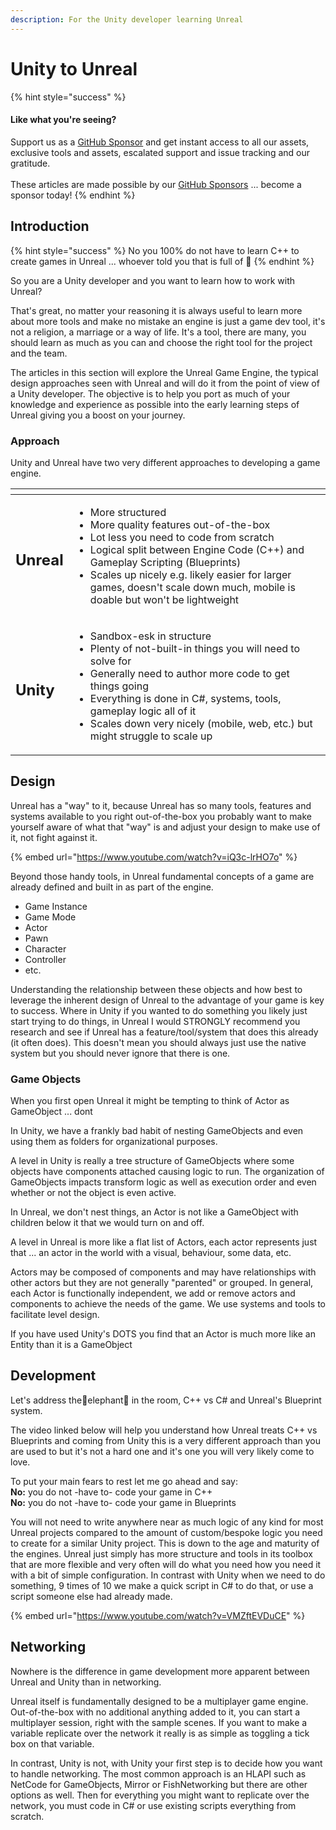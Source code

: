 ```yaml
---
description: For the Unity developer learning Unreal
---
```


# Unity to Unreal

{% hint style="success" %}
#### Like what you're seeing?

Support us as a [GitHub Sponsor](../../../become-a-sponsor/) and get instant access to all our assets, exclusive tools and assets, escalated support and issue tracking and our gratitude.\
\
These articles are made possible by our [GitHub Sponsors](../../../become-a-sponsor/) ... become a sponsor today!
{% endhint %}

## Introduction

{% hint style="success" %}
No you 100% do not have to learn C++ to create games in Unreal ... whoever told you that is full of 💩
{% endhint %}

So you are a Unity developer and you want to learn how to work with Unreal?

That's great, no matter your reasoning it is always useful to learn more about more tools and make no mistake an engine is just a game dev tool, it's not a religion, a marriage or a way of life. It's a tool, there are many, you should learn as much as you can and choose the right tool for the project and the team.

The articles in this section will explore the Unreal Game Engine, the typical design approaches seen with Unreal and will do it from the point of view of a Unity developer. The objective is to help you port as much of your knowledge and experience as possible into the early learning steps of Unreal giving you a boost on your journey.

### Approach

Unity and Unreal have two very different approaches to developing a game engine.&#x20;

<table data-card-size="large" data-view="cards"><thead><tr><th></th><th></th></tr></thead><tbody><tr><td><h2>Unreal</h2></td><td><ul><li>More structured</li><li>More quality features out-of-the-box</li><li>Lot less you need to code from scratch</li><li>Logical split between Engine Code (C++) and Gameplay Scripting (Blueprints)</li><li>Scales up nicely e.g. likely easier for larger games, doesn't scale down much, mobile is doable but won't be lightweight</li></ul></td></tr><tr><td><h2>Unity</h2></td><td><ul><li>Sandbox-esk in structure</li><li>Plenty of not-built-in things you will need to solve for</li><li>Generally need to author more code to get things going</li><li>Everything is done in C#, systems, tools, gameplay logic all of it</li><li>Scales down very nicely (mobile, web, etc.) but might struggle to scale up</li></ul></td></tr></tbody></table>

## Design

Unreal has a "way" to it, because Unreal has so many tools, features and systems available to you right out-of-the-box you probably want to make yourself aware of what that "way" is and adjust your design to make use of it, not fight against it.

{% embed url="https://www.youtube.com/watch?v=iQ3c-lrHO7o" %}

Beyond those handy tools, in Unreal fundamental concepts of a game are already defined and built in as part of the engine.

* Game Instance
* Game Mode
* Actor
* Pawn
* Character
* Controller
* etc.

Understanding the relationship between these objects and how best to leverage the inherent design of Unreal to the advantage of your game is key to success. Where in Unity if you wanted to do something you likely just start trying to do things, in Unreal I would STRONGLY recommend you research and see if Unreal has a feature/tool/system that does this already (it often does). This doesn't mean you should always just use the native system but you should never ignore that there is one.

### Game Objects

When you first open Unreal it might be tempting to think of Actor as GameObject ... dont

In Unity, we have a frankly bad habit of nesting GameObjects and even using them as folders for organizational purposes.

A level in Unity is really a tree structure of GameObjects where some objects have components attached causing logic to run. The organization of GameObjects impacts transform logic as well as execution order and even whether or not the object is even active.

In Unreal, we don't nest things, an Actor is not like a GameObject with children below it that we would turn on and off.&#x20;

A level in Unreal is more like a flat list of Actors, each actor represents just that ... an actor in the world with a visual, behaviour, some data, etc.

Actors may be composed of components and may have relationships with other actors but they are not generally "parented" or grouped. In general, each Actor is functionally independent, we add or remove actors and components to achieve the needs of the game. We use systems and tools to facilitate level design.

If you have used Unity's DOTS you find that an Actor is much more like an Entity than it is a GameObject

## Development

Let's address the🐘elephant🐘 in the room, C++ vs C# and Unreal's Blueprint system.

The video linked below will help you understand how Unreal treats C++ vs Blueprints and coming from Unity this is a very different approach than you are used to but it's not a hard one and it's one you will very likely come to love.

To put your main fears to rest let me go ahead and say:\
**No:** you do not -have to- code your game in C++\
**No:** you do not -have to- code your game in Blueprints

You will not need to write anywhere near as much logic of any kind for most Unreal projects compared to the amount of custom/bespoke logic you need to create for a similar Unity project. This is down to the age and maturity of the engines. Unreal just simply has more structure and tools in its toolbox that are more flexible and very often will do what you need how you need it with a bit of simple configuration. In contrast with Unity when we need to do something, 9 times of 10 we make a quick script in C# to do that, or use a script someone else had already made.

{% embed url="https://www.youtube.com/watch?v=VMZftEVDuCE" %}

## Networking

Nowhere is the difference in game development more apparent between Unreal and Unity than in networking.

Unreal itself is fundamentally designed to be a multiplayer game engine. Out-of-the-box with no additional anything added to it, you can start a multiplayer session, right with the sample scenes. If you want to make a variable replicate over the network it really is as simple as toggling a tick box on that variable.

In contrast, Unity is not, with Unity your first step is to decide how you want to handle networking. The most common approach is an HLAPI such as NetCode for GameObjects, Mirror or FishNetworking but there are other options as well. Then for everything you might want to replicate over the network, you must code in C# or use existing scripts everything from scratch.
